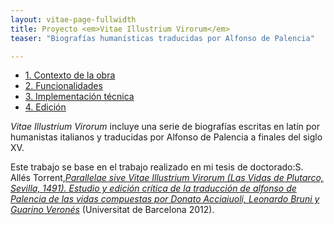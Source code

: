 ```yaml
---
layout: vitae-page-fullwidth
title: Proyecto <em>Vitae Illustrium Virorum</em>
teaser: "Biografías humanísticas traducidas por Alfonso de Palencia"

---
```


<ul class="button-group">
<li><a href="{{site.url}}/Vitae/1" class="tiny button">1. Contexto de la obra</a></li>
<li><a href="{{site.url}}/Vitae/2" class="tiny button">2. Funcionalidades</a></li>
<li><a href="{{site.url}}/Vitae/3" class="tiny button">3. Implementación técnica</a></li>
<li><a href="{{site.url}}/Vitae/4" class="tiny button">4. Edición</a></li>
</ul>

*Vitae Illustrium Virorum* incluye una serie de biografías escritas en latín por humanistas italianos y traducidas por Alfonso de Palencia a finales del siglo XV. 

Este trabajo se base en el trabajo realizado en mi tesis de doctorado:S. Allés Torrent,[*Parallelae sive Vitae Illustrium Virorum (Las Vidas de Plutarco, Sevilla, 1491). Estudio y edición crítica de la traducción de alfonso de Palencia de las vidas compuestas por Donato Acciaiuoli, Leonardo Bruni y Guarino Veronés*](http://diposit.ub.edu/dspace/handle/2445/41677?mode=full) (Universitat de Barcelona 2012).









